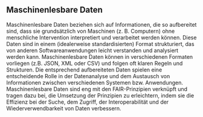 ## Maschinenlesbare Daten
Maschinenlesbare Daten beziehen sich auf Informationen, die so aufbereitet sind, dass sie grundsätzlich von Maschinen (z. B. Computern) ohne menschliche Intervention interpretiert und verarbeitet werden können. Diese Daten sind in einem (idealerweise standardisierten) Format strukturiert, das von anderen Softwareanwendungen leicht verstanden und analysiert werden kann. Maschinenlesbare Daten können in verschiedenen Formaten vorliegen (z.B. JSON, XML oder CSV) und folgen oft klaren Regeln und Strukturen. Die entsprechend aufbereiteten Daten spielen eine entscheidende Rolle in der Datenanalyse und dem Austausch von Informationen zwischen verschiedenen Systemen bzw. Anwendungen. Maschinenlesbare Daten sind eng mit den FAIR-Prinzipien verknüpft und tragen dazu bei, die Umsetzung der Prinzipien zu erleichtern, indem sie die Effizienz bei der Suche, dem Zugriff, der Interoperabilität und der Wiederverwendbarkeit von Daten verbessern.
